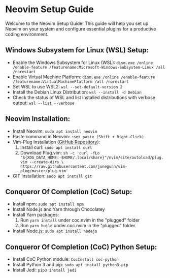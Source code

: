 <!DOCTYPE html>
<html lang="en">
<body>
<h1>Neovim Setup Guide</h1>
<p>Welcome to the Neovim Setup Guide! This guide will help you set up Neovim on your system and configure essential plugins for a productive coding environment.</p>

<h2>Windows Subsystem for Linux (WSL) Setup:</h2>
<ul>
    <li>Enable the Windows Subsystem for Linux (WSL):
        <code>dism.exe /online /enable-feature /featurename:Microsoft-Windows-Subsystem-Linux /all /norestart</code>
    </li>
    <li>Enable Virtual Machine Platform:
        <code>dism.exe /online /enable-feature /featurename:VirtualMachinePlatform /all /norestart</code>
    </li>
    <li>Set WSL to use WSL2:
        <code>wsl --set-default-version 2</code>
    </li>
    <li>Install the Debian Linux Distribution:
        <code>wsl --install -d Debian</code>
    </li>
    <li>Check the status of WSL and list installed distributions with verbose output:
        <code>wsl --list --verbose</code>
    </li>
</ul>

<h2>Neovim Installation:</h2>
<ul>
    <li>Install Neovim:
        <code>sudo apt install neovim</code>
    </li>
    <li>Paste command in Neovim:
        <code>:set paste (Shift + Right-Click)</code>
    </li>
    <li>Vim-Plug Installation (<a href="https://github.com/junegunn/vim-plug">GitHub Repository</a>):
        <ol>
            <li>Install curl:
                <code>sudo apt install curl</code>
            </li>
            <li>Download Plug.vim:
                <code>sh -c 'curl -fLo "${XDG_DATA_HOME:-$HOME/.local/share}"/nvim/site/autoload/plug.vim --create-dirs \ https://raw.githubusercontent.com/junegunn/vim-plug/master/plug.vim'</code>
            </li>
        </ol>
    </li>
    <li>GIT Installation:
        <code>sudo apt install git</code>
    </li>
</ul>

<h2>Conqueror Of Completion (CoC) Setup:</h2>
<ul>
    <li>Install npm:
        <code>sudo apt install npm</code>
    </li>
    <li>Install Node.js and Yarn through Chocolatey</li>
    <li>Install Yarn packages:
        <ol>
            <li>Run <code>yarn install</code> under coc.nvim in the "plugged" folder</li>
            <li>Run <code>yarn build</code> under coc.nvim in the "plugged" folder</li>
        </ol>
    </li>
    <li>Install Node.js:
        <code>sudo apt install nodejs</code>
    </li>
</ul>

<h2>Conqueror Of Completion (CoC) Python Setup:</h2>
<ul>
    <li>Install CoC Python module:
        <code>CocInstall coc-python</code>
    </li>
    <li>Install Python 3 and pip:
        <code>sudo apt install python3-pip</code>
    </li>
    <li>Install Jedi:
        <code>pip3 install jedi</code>
    </li>
</ul>
</body>
</html>
